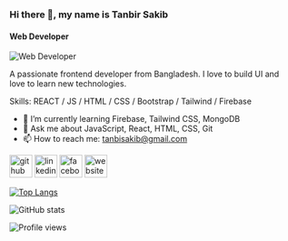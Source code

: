 ### Hi there 👋, my name is Tanbir Sakib
#### Web Developer
![Web Developer](https://i.ibb.co/wy4T2LF/tanbirsakib-min.jpg)

A passionate frontend developer from Bangladesh. I love to build UI and love to learn new technologies.

Skills: REACT / JS / HTML / CSS / Bootstrap / Tailwind / Firebase

- 🌱 I’m currently learning Firebase, Tailwind CSS, MongoDB 
- 💬 Ask me about JavaScript, React, HTML, CSS, Git 
- 📫 How to reach me: tanbisakib@gmail.com 


[<img src='https://cdn.jsdelivr.net/npm/simple-icons@3.0.1/icons/github.svg' alt='github' height='40'>](https://github.com/tanbirsakib)  [<img src='https://cdn.jsdelivr.net/npm/simple-icons@3.0.1/icons/linkedin.svg' alt='linkedin' height='40'>](https://www.linkedin.com/in/tanbir-sakib/)  [<img src='https://cdn.jsdelivr.net/npm/simple-icons@3.0.1/icons/facebook.svg' alt='facebook' height='40'>](https://www.facebook.com/tanbiirsakiib)  [<img src='https://cdn.jsdelivr.net/npm/simple-icons@3.0.1/icons/icloud.svg' alt='website' height='40'>](https://tanbirsakib.netlify.app)  

[![Top Langs](https://github-readme-stats.vercel.app/api/top-langs/?username=tanbirsakib)](https://github.com/anuraghazra/github-readme-stats)

![GitHub stats](https://github-readme-stats.vercel.app/api?username=tanbirsakib&show_icons=true&count_private=true)  

![Profile views](https://gpvc.arturio.dev/tanbirsakib)  
